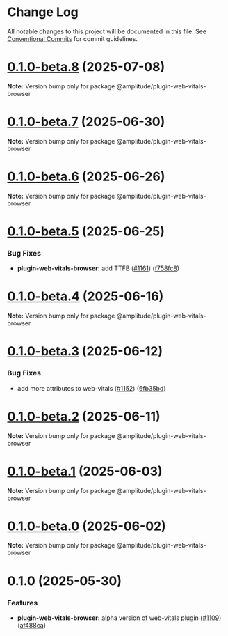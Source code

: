 # Change Log

All notable changes to this project will be documented in this file.
See [Conventional Commits](https://conventionalcommits.org) for commit guidelines.

# [0.1.0-beta.8](https://github.com/amplitude/Amplitude-TypeScript/compare/@amplitude/plugin-web-vitals-browser@0.1.0-beta.7...@amplitude/plugin-web-vitals-browser@0.1.0-beta.8) (2025-07-08)

**Note:** Version bump only for package @amplitude/plugin-web-vitals-browser





# [0.1.0-beta.7](https://github.com/amplitude/Amplitude-TypeScript/compare/@amplitude/plugin-web-vitals-browser@0.1.0-beta.6...@amplitude/plugin-web-vitals-browser@0.1.0-beta.7) (2025-06-30)

**Note:** Version bump only for package @amplitude/plugin-web-vitals-browser





# [0.1.0-beta.6](https://github.com/amplitude/Amplitude-TypeScript/compare/@amplitude/plugin-web-vitals-browser@0.1.0-beta.5...@amplitude/plugin-web-vitals-browser@0.1.0-beta.6) (2025-06-26)

**Note:** Version bump only for package @amplitude/plugin-web-vitals-browser





# [0.1.0-beta.5](https://github.com/amplitude/Amplitude-TypeScript/compare/@amplitude/plugin-web-vitals-browser@0.1.0-beta.4...@amplitude/plugin-web-vitals-browser@0.1.0-beta.5) (2025-06-25)


### Bug Fixes

* **plugin-web-vitals-browser:** add TTFB ([#1161](https://github.com/amplitude/Amplitude-TypeScript/issues/1161)) ([f758fc8](https://github.com/amplitude/Amplitude-TypeScript/commit/f758fc81948e393b449aa6b7acc03720bc497331))





# [0.1.0-beta.4](https://github.com/amplitude/Amplitude-TypeScript/compare/@amplitude/plugin-web-vitals-browser@0.1.0-beta.3...@amplitude/plugin-web-vitals-browser@0.1.0-beta.4) (2025-06-16)

**Note:** Version bump only for package @amplitude/plugin-web-vitals-browser





# [0.1.0-beta.3](https://github.com/amplitude/Amplitude-TypeScript/compare/@amplitude/plugin-web-vitals-browser@0.1.0-beta.2...@amplitude/plugin-web-vitals-browser@0.1.0-beta.3) (2025-06-12)


### Bug Fixes

* add more attributes to web-vitals ([#1152](https://github.com/amplitude/Amplitude-TypeScript/issues/1152)) ([6fb35bd](https://github.com/amplitude/Amplitude-TypeScript/commit/6fb35bd0684dda75ecc01b66a6fa94ba7a0cdc5a))





# [0.1.0-beta.2](https://github.com/amplitude/Amplitude-TypeScript/compare/@amplitude/plugin-web-vitals-browser@0.1.0-beta.1...@amplitude/plugin-web-vitals-browser@0.1.0-beta.2) (2025-06-11)

**Note:** Version bump only for package @amplitude/plugin-web-vitals-browser





# [0.1.0-beta.1](https://github.com/amplitude/Amplitude-TypeScript/compare/@amplitude/plugin-web-vitals-browser@0.1.0-beta.0...@amplitude/plugin-web-vitals-browser@0.1.0-beta.1) (2025-06-03)

**Note:** Version bump only for package @amplitude/plugin-web-vitals-browser





# [0.1.0-beta.0](https://github.com/amplitude/Amplitude-TypeScript/compare/@amplitude/plugin-web-vitals-browser@0.1.0...@amplitude/plugin-web-vitals-browser@0.1.0-beta.0) (2025-06-02)

**Note:** Version bump only for package @amplitude/plugin-web-vitals-browser





# 0.1.0 (2025-05-30)


### Features

* **plugin-web-vitals-browser:** alpha version of web-vitals plugin ([#1109](https://github.com/amplitude/Amplitude-TypeScript/issues/1109)) ([af488ca](https://github.com/amplitude/Amplitude-TypeScript/commit/af488cac3d5ee01e26fb0d88a7faedf11db83253))
